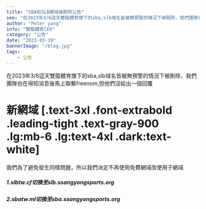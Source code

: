 ```yaml
---
title: "SBA和SLB網域被刪除公告"
seo: "在2023年3/6這天雙龍體育旗下的sba,slb域名皆被無預警的情況下被刪除，我們團隊也在得知消息後馬上聯繫freenom,但他們沒給出一個回覆"
author: "Peter yang"
info: "雙龍體育CEO"
category: "公告"
date: "2023-03-19"
bannerImage: "/blog.jpg"
tags:
    - 公告
---
```

在2023年3/6這天雙龍體育旗下的sba,slb域名皆被無預警的情況下被刪除，我們團隊也在得知消息後馬上聯繫freenom,但他們沒給出一個回覆
# 新網域 [.text-3xl .font-extrabold .leading-tight .text-gray-900 .lg:mb-6 .lg:text-4xl .dark:text-white]
我們為了避免發生同樣問題，所以我們決定不再使用免費網域改使用子網域
##### 1.slbtw.cf切換至slb.ssangyongsports.org
##### 2.sbatw.ml切換至sba.ssangyongsports.org


 
